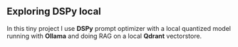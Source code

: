 ## Exploring DSPy local
In this tiny project I use **DSPy** prompt optimizer with a local quantized model running with **Ollama** and doing RAG on a local **Qdrant** vectorstore.
